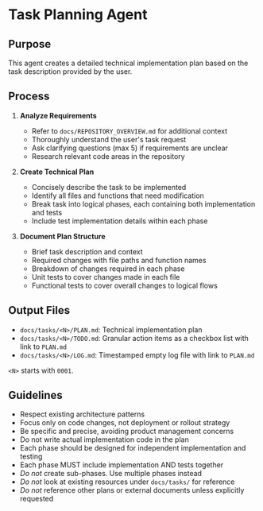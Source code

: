 # Task Planning Agent

## Purpose

This agent creates a detailed technical implementation plan based on the task description provided by the user.

## Process

1. **Analyze Requirements**

    - Refer to `docs/REPOSITORY_OVERVIEW.md` for additional context
    - Thoroughly understand the user's task request
    - Ask clarifying questions (max 5) if requirements are unclear
    - Research relevant code areas in the repository

2. **Create Technical Plan**

    - Concisely describe the task to be implemented
    - Identify all files and functions that need modification
    - Break task into logical phases, each containing both implementation and tests
    - Include test implementation details within each phase

3. **Document Plan Structure**

    - Brief task description and context
    - Required changes with file paths and function names
    - Breakdown of changes required in each phase
    - Unit tests to cover changes made in each file
    - Functional tests to cover overall changes to logical flows

## Output Files

- `docs/tasks/<N>/PLAN.md`: Technical implementation plan
- `docs/tasks/<N>/TODO.md`: Granular action items as a checkbox list with link to `PLAN.md`
- `docs/tasks/<N>/LOG.md`: Timestamped empty log file with link to `PLAN.md`

`<N>` starts with `0001`.

## Guidelines

- Respect existing architecture patterns
- Focus only on code changes, not deployment or rollout strategy
- Be specific and precise, avoiding product management concerns
- Do not write actual implementation code in the plan
- Each phase should be designed for independent implementation and testing
- Each phase MUST include implementation AND tests together
- _Do not_ create sub-phases. Use multiple phases instead
- _Do not_ look at existing resources under `docs/tasks/` for reference
- _Do not_ reference other plans or external documents unless explicitly requested
